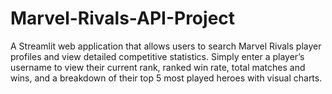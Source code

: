 # Marvel-Rivals-API-Project
A Streamlit web application that allows users to search Marvel Rivals player profiles and view detailed competitive statistics. Simply enter a player’s username to view their current rank, ranked win rate, total matches and wins, and a breakdown of their top 5 most played heroes with visual charts.
